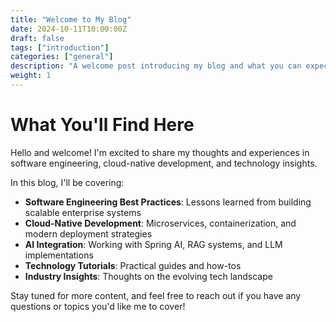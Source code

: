 ```yaml
---
title: "Welcome to My Blog"
date: 2024-10-11T10:00:00Z
draft: false
tags: ["introduction"]
categories: ["general"]
description: "A welcome post introducing my blog and what you can expect to find here."
weight: 1
---
```

# What You'll Find Here

Hello and welcome! I'm excited to share my thoughts and experiences in software engineering, cloud-native development, and technology insights.

In this blog, I'll be covering:

- **Software Engineering Best Practices**: Lessons learned from building scalable enterprise systems
- **Cloud-Native Development**: Microservices, containerization, and modern deployment strategies
- **AI Integration**: Working with Spring AI, RAG systems, and LLM implementations
- **Technology Tutorials**: Practical guides and how-tos
- **Industry Insights**: Thoughts on the evolving tech landscape

Stay tuned for more content, and feel free to reach out if you have any questions or topics you'd like me to cover!
